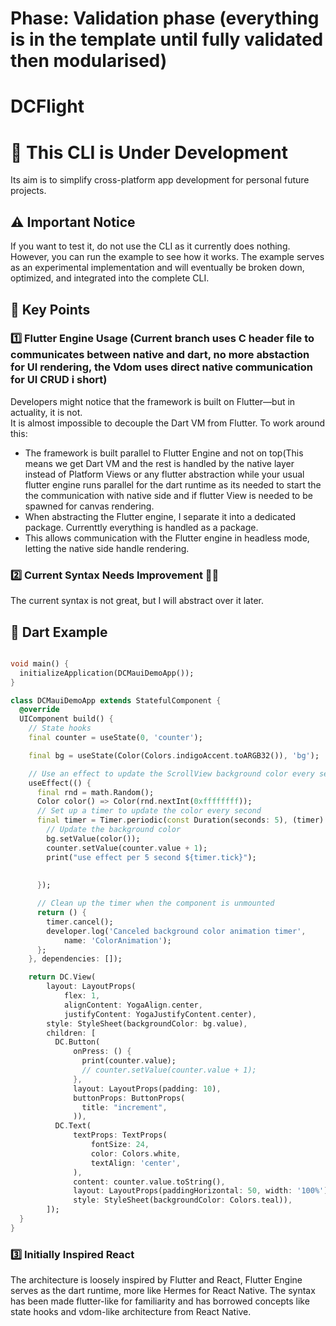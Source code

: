 # Phase: Validation phase (everything is in the template until fully validated then modularised)
# DCFlight
# 🚧 This CLI is Under Development

Its aim is to simplify cross-platform app development for personal future projects.

## ⚠️ Important Notice

If you want to test it, do not use the CLI as it currently does nothing. However, you can run the example to see how it works. The example serves as an experimental implementation and will eventually be broken down, optimized, and integrated into the complete CLI.

## 📌 Key Points

### 1️⃣ Flutter Engine Usage (Current branch uses C header file to communicates between native and dart, no more abstaction for UI rendering, the Vdom uses direct native communication for UI CRUD i short)

Developers might notice that the framework is built on Flutter—but in actuality, it is not.  
It is almost impossible to decouple the Dart VM from Flutter. To work around this:

- The framework is built parallel to Flutter Engine and not on top(This means we get Dart VM and the rest is handled by the native layer instead of Platform Views or any flutter abstraction while your usual flutter engine runs parallel for the dart runtime as its needed to start the the communication with native side and if flutter View is needed to be spawned for canvas rendering.
- When abstracting the Flutter engine, I separate it into a dedicated package. Currenttly everything is handled as a package.
- This allows communication with the Flutter engine in headless mode, letting the native side handle rendering.

### 2️⃣ Current Syntax Needs Improvement 🤦‍♂️

The current syntax is not great, but I will abstract over it later.

## 📝 Dart Example

```dart

void main() {
  initializeApplication(DCMauiDemoApp());
}

class DCMauiDemoApp extends StatefulComponent {
  @override
  UIComponent build() {
    // State hooks
    final counter = useState(0, 'counter');

    final bg = useState(Color(Colors.indigoAccent.toARGB32()), 'bg');

    // Use an effect to update the ScrollView background color every second
    useEffect(() {
      final rnd = math.Random();
      Color color() => Color(rnd.nextInt(0xffffffff));
      // Set up a timer to update the color every second
      final timer = Timer.periodic(const Duration(seconds: 5), (timer) {
        // Update the background color
        bg.setValue(color());
        counter.setValue(counter.value + 1);
        print("use effect per 5 second ${timer.tick}");
        
        
      });

      // Clean up the timer when the component is unmounted
      return () {
        timer.cancel();
        developer.log('Canceled background color animation timer',
            name: 'ColorAnimation');
      };
    }, dependencies: []);

    return DC.View(
        layout: LayoutProps(
            flex: 1,
            alignContent: YogaAlign.center,
            justifyContent: YogaJustifyContent.center),
        style: StyleSheet(backgroundColor: bg.value),
        children: [
          DC.Button(
              onPress: () {
                print(counter.value);
                // counter.setValue(counter.value + 1);
              },
              layout: LayoutProps(padding: 10),
              buttonProps: ButtonProps(
                title: "increment",
              )),
          DC.Text(
              textProps: TextProps(
                  fontSize: 24,
                  color: Colors.white,
                  textAlign: 'center',
              ),
              content: counter.value.toString(),
              layout: LayoutProps(paddingHorizontal: 50, width: '100%'),
              style: StyleSheet(backgroundColor: Colors.teal)),
        ]);
  }
}

```


### 3️⃣ Initially Inspired React

The architecture is loosely inspired by Flutter and React, Flutter Engine serves as the dart runtime, more like Hermes for React Native. The syntax has been made flutter-like for familiarity and has borrowed concepts like state hooks and vdom-like architecture from React Native.



